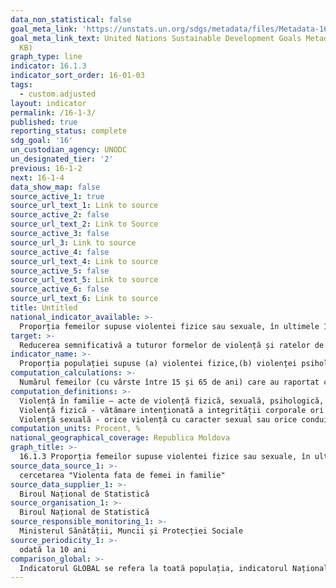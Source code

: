 ```yaml
---
data_non_statistical: false
goal_meta_link: 'https://unstats.un.org/sdgs/metadata/files/Metadata-16-01-03.pdf '
goal_meta_link_text: United Nations Sustainable Development Goals Metadata (PDF 217
  KB)
graph_type: line
indicator: 16.1.3
indicator_sort_order: 16-01-03
tags:
  - custom.adjusted
layout: indicator
permalink: /16-1-3/
published: true
reporting_status: complete
sdg_goal: '16'
un_custodian_agency: UNODC
un_designated_tier: '2'
previous: 16-1-2
next: 16-1-4
data_show_map: false
source_active_1: true
source_url_text_1: Link to source
source_active_2: false
source_url_text_2: Link to Source
source_active_3: false
source_url_3: Link to source
source_active_4: false
source_url_text_4: Link to source
source_active_5: false
source_url_text_5: Link to source
source_active_6: false
source_url_text_6: Link to source
title: Untitled
national_indicator_available: >-
  Proporția femeilor supuse violentei fizice sau sexuale, în ultimele 12 luni
target: >-
  Reducerea semnificativă a tuturor formelor de violență și ratelor de deces conexe, pretutindeni
indicator_name: >-
  Proporția populației supuse (a) violentei fizice,(b) violenței psihologice și (c) violenței sexuale, în ultimele 12 luni
computation_calculations: >-
  Numărul femeilor (cu vârste între 15 și 65 de ani) care au raportat cazuri de survenire a cel puțin unui caz de violența fizică sau sexuală (din partea soțului/partenerului și a altor persoane) în ultimele 12 luni anterioare perioadei de cercetare raportat la numărul total de femei (cu vârste între 15 și 65 de ani), înmulțit cu 100.
computation_definitions: >-
  Violență în familie – acte de violență fizică, sexuală, psihologică, spirituală sau economică, cu excepția acțiunilor de autoapărare sau de apărare ale altei persoane, inclusiv amenințarea cu asemenea acte, comise de către un membru de familie în privința altui membru al aceleiași familii, prin care s-a cauzat victimei prejudiciu material sau moral.<br> 
  Violență fizică - vătămare intenționată a integrității corporale ori a sănătății prin lovire, îmbrâncire, trântire, tragere de păr, înțepare, tăiere, ardere, strangulare, mușcare, în orice formă și de orice intensitate, prin otrăvire, intoxicare, alte acțiuni cu efect similar;<br> 
  Violență sexuală - orice violență cu caracter sexual sau orice conduită sexuală ilegală în cadrul familiei sau în alte relații interpersonale, cum ar fi violul conjugal, interzicerea folosirii metodelor de contracepție, hărțuirea sexuală; orice conduită sexuală nedorită, impusă; obligarea practicării prostituției; orice comportament sexual ilegal în raport cu un membru de familie minor, inclusiv prin mângâieri, sărutări, pozare a copilului și prin alte atingeri nedorite cu tentă sexuală; alte acțiuni cu efect similar. (art. 2 din Legea nr. 45 din 01.03.2007, cu privire la prevenirea și combaterea violenței în familie)
computation_units: Procent, %
national_geographical_coverage: Republica Moldova
graph_title: >-
  16.1.3 Proporția femeilor supuse violentei fizice sau sexuale, în ultimele 12 luni
source_data_source_1: >-
  cercetarea "Violenta fata de femei in familie"
source_data_supplier_1: >-
  Biroul Național de Statistică
source_organisation_1: >-
  Biroul Național de Statistică
source_responsible_monitoring_1: >-
  Ministerul Sănătății, Muncii și Protecției Sociale
source_periodicity_1: >-
  odată la 10 ani
comparison_global: >-
  Indicatorul GLOBAL se refera la toată populația, indicatorul Național re referă numai la femei.
---
```

